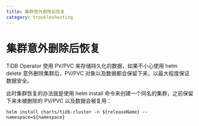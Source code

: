 ```yaml
---
title: 集群意外删除后恢复
category: troubleshooting
---
```


# 集群意外删除后恢复

TiDB Operator 使用 PV/PVC 来存储持久化的数据，如果不小心使用 helm delete 意外删除集群后，PV/PVC 对象以及数据都会保留下来，以最大程度保证数据安全。

此时集群恢复的办法就是使用 helm install 命令来创建一个同名的集群，之前保留下来未被删除的 PV/PVC 以及数据会被复用：

```shell
helm install charts/tidb-cluster -n ${releaseName} --namespace=${namespace}
```